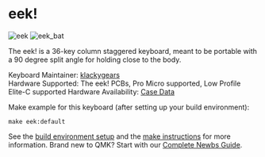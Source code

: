 # eek!

![eek](https://i.imgur.com/34O3xKW.jpg)
![eek_bat](https://i.imgur.com/YrOqmft.jpeg)

The eek! is a 36-key column staggered keyboard, meant to be portable with a 90 degree split angle for holding close to the body.

Keyboard Maintainer: [klackygears](https://github.com/klackygears)  
Hardware Supported: The eek! PCBs, Pro Micro supported, Low Profile Elite-C supported 
Hardware Availability: [Case Data](https://github.com/klackygears/eek_case)  

Make example for this keyboard (after setting up your build environment):

    make eek:default

See the [build environment setup](https://docs.qmk.fm/#/getting_started_build_tools) and the [make instructions](https://docs.qmk.fm/#/getting_started_make_guide) for more information. Brand new to QMK? Start with our [Complete Newbs Guide](https://docs.qmk.fm/#/newbs).

